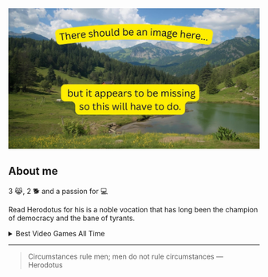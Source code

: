 <picture>
 <source media="(prefers-color-scheme: dark)" srcset="./images/hp-profile.jpg">
 <source media="(prefers-color-scheme: light)" srcset="./images/hp-bright.jpg">
 <img alt="YOUR-ALT-TEXT" src="./images/hp-no-image.jpg">
</picture>

## About me

3 :joy_cat:, 2 :dog2: and a passion for :computer:

<!-- Add more video games later and fix the banner image -->

Read Herodotus for his is a noble vocation that has long been the champion of democracy and the bane of tyrants.

<details>
<summary>Best Video Games All Time </summary>

| **Rank** | **Game**                   | **Hours Played** |
|:---------|:---------------------------|:-----------------|
|     1    | XCOM 2                     | 1455             |
|     2    | The Witcher 3: Wild Hunt   | 1254             |
|     3    | The Elder Scrolls V: Skyrim| 1224             |
|     4    | Fallout 4                  | 2223             |
|     5    | Cyberpunk 2077             | 457              |

</details>

---
>Circumstances rule men; men do not rule circumstances — Herodotus
